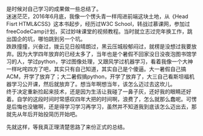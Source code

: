 是时候对自己学习的成果做一些总结了。<br />
迷迷茫茫，2016年6月底，我像一个愣头青一样闯进前端这块土地，从《Head Fisrt HTML&CSS》这本书起步，经历过W3C School，转战过慕课网，参加过freeCodeCamp计划，买过妙味课堂的视频教程。当时就立志过完年换工作，跳出国企的坑，哪怕跳到另一个坑。<br />
跌跌撞撞，兴奋过，拨云见日般晴朗过，黑云压城般郁闷过，就楞是没想过我要放弃。因为大学四年放弃的已经太多了，当年也是个暑假不回家没日没夜泡图书馆学习的人，学过python，学过图像处理，又跟风学过机器学习，看着我像一个大神一样叱咤四方了吧，其实只有自己知道，其实自己是个傻逼。大一暑假自己搞ACM，开学了放弃了；大二暑假搞python，开学了放弃了，大三自己看斯坦福机器学习公开课，然后就放弃了。想当年啊想当年，该怎么迈过去这坎儿。<br />
终于决定重新捡起来技术，还是因为生活让我碰了一鼻子灰，还好我的眼睛还好着。自学的这段时间时常感叹四年大把的时间啊，浪费了，怎么就那么蠢呢。可愣是后悔也没辙啊，还是得学习学习再学习，虽然并不知道我到底该怎么迈出去，那就先从年后开始投简历开始吧。

先就这样，等我真正理清楚思路了来份正式的总结。
